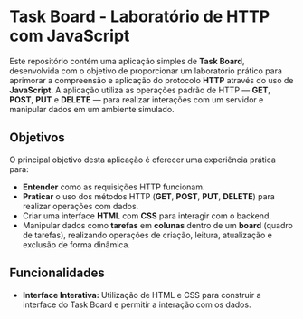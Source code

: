 # Task Board - Laboratório de HTTP com JavaScript

Este repositório contém uma aplicação simples de **Task Board**, desenvolvida com o objetivo de proporcionar um laboratório prático para aprimorar a compreensão e aplicação do protocolo **HTTP** através do uso de **JavaScript**. A aplicação utiliza as operações padrão de HTTP — **GET**, **POST**, **PUT** e **DELETE** — para realizar interações com um servidor e manipular dados em um ambiente simulado.

## Objetivos

O principal objetivo desta aplicação é oferecer uma experiência prática para:

- **Entender** como as requisições HTTP funcionam.
- **Praticar** o uso dos métodos HTTP (**GET**, **POST**, **PUT**, **DELETE**) para realizar operações com dados.
- Criar uma interface **HTML** com **CSS** para interagir com o backend.
- Manipular dados como **tarefas** em **colunas** dentro de um **board** (quadro de tarefas), realizando operações de criação, leitura, atualização e exclusão de forma dinâmica.

## Funcionalidades

- **Interface Interativa:** Utilização de HTML e CSS para construir a interface do Task Board e permitir a interação com os dados.
